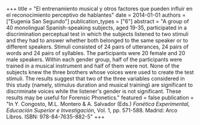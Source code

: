 +++
title = "El entrenamiento musical y otros factores que pueden influir en el reconocimiento perceptivo de hablantes"
date = 2014-01-01
authors = ["Eugenia San Segundo"]
publication_types = ["6"]
abstract = "A group of 40 monolingual Spanish-speaking subjects, aged 19-35, participated in a discrimination perceptual test in which the subjects listened to two stimuli and they had to answer whether both belonged to the same speaker or to different speakers. Stimuli consisted of 24 pairs of utterances, 24 pairs of words and 24 pairs of syllables. The participants were 20 female and 20 male speakers. Within each gender group, half of the participants were trained in a musical instrument and half of them were not. None of the subjects knew the three brothers whose voices were used to create the test stimuli. The results suggest that two of the three variables considered in this study (namely, stimulus duration and musical training) are significant to discriminate voices while the listener's gender is not significant. These results may be useful for Forensic Phonetics."
featured = false
publication = "In Y. Congosto, M.L. Montero & A. Salvador (Eds.) *Fonética Experimental, Educación Superior e Investigación*, Vol. 1, pp. 571-588. Madrid: Arco Libros. ISBN: 978-84-7635-882-5"
+++

